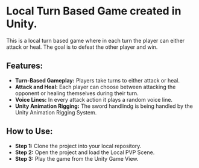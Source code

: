 # Local Turn Based Game created in Unity.
This is a local turn based game where in each turn the player can either attack or heal. The goal is to defeat the other player and win.

## Features:


- **Turn-Based Gameplay:** Players take turns to either attack or heal.
- **Attack and Heal:** Each player can choose between attacking the opponent or healing themselves during their turn.
- **Voice Lines:** In every attack action it plays a random voice line.
- **Unity Animation Rigging:** The sword handlindg is being handled by the Unity Animation Rigging System.
## How to Use:
- **Step 1:** Clone the project into your local repository.
- **Step 2:** Open the project and load the Local PVP Scene.
- **Step 3:** Play the game from the Unity Game View.

